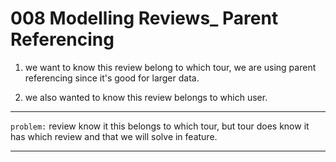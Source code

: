 # 008 Modelling Reviews\_ Parent Referencing

1. we want to know this review belong to which tour,
   we are using parent referencing since it's good for larger data.

2. we also wanted to know this review belongs to which user.

---

`problem:`
review know it this belongs to which tour,
but tour does know it has which review and that we will solve in feature.

---
